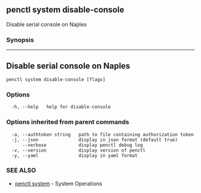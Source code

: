## penctl system disable-console

Disable serial console on Naples

### Synopsis



------------------------------
 Disable serial console on Naples 
------------------------------


```
penctl system disable-console [flags]
```

### Options

```
  -h, --help   help for disable-console
```

### Options inherited from parent commands

```
  -a, --authtoken string   path to file containing authorization token
  -j, --json               display in json format (default true)
      --verbose            display penctl debug log
  -v, --version            display version of penctl
  -y, --yaml               display in yaml format
```

### SEE ALSO
* [penctl system](penctl_system.md)	 - System Operations

